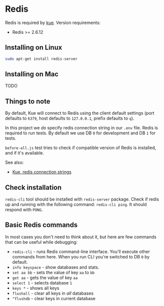 # Redis

Redis is required by [kue](https://github.com/Automattic/kue). Version requirements:

* Redis >= 2.6.12

## Installing on Linux

```bash
sudo apt-get install redis-server
```

## Installing on Mac

TODO

## Things to note

By default, Kue will connect to Redis using the client default settings (port
defaults to `6379`, host defaults to `127.0.0.1`, prefix defaults to `q`).

In this project we _do_ specify redis connection string in our `.env` file.
Redis is required to run tests. By default we use DB `0` for development and
DB `1` for tests.

`before-all.js` test tries to check if compatible version of Redis is installed,
and if it's available.

See also:

* [Kue, redis connection strings](https://github.com/Automattic/kue#redis-connection-settings)

## Check installation

`redis-cli` tool should be installed with `redis-server` package. Check if redis
up and running with the following command: `redis-cli ping`. It should respond
with `PONG`.

## Basic Redis commands

In most cases you don't need to think about it, but here are few commands that
can be useful while debugging:

* `redis-cli` - runs Redis command-line interface. You'll execute other commands
  from here. When you run CLI you're switched to DB `0` by default.
* `info keyspace` - show databases and stats.
* `set aa bb` - sets the value of key `aa` to `bb`
* `get aa` - gets the value of key `aa`
* `select 1` - selects database `1`
* `keys *` - shows all keys
* `flushall` - clear all keys in *all* databases
* `^flushdb` - clear keys in current database
